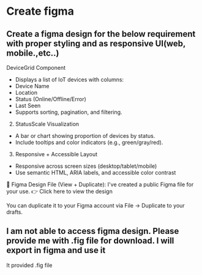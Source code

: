 # Create figma

## Create a figma design for the below requirement with proper styling and as responsive UI(web, mobile.,etc..)

DeviceGrid Component
- Displays a list of IoT devices with columns:
 - Device Name
 - Location
 - Status (Online/Offline/Error)
 - Last Seen
- Supports sorting, pagination, and filtering.
2. StatusScale Visualization
- A bar or chart showing proportion of devices by status.
- Include tooltips and color indicators (e.g., green/gray/red).
3. Responsive + Accessible Layout
- Responsive across screen sizes (desktop/tablet/mobile)
- Use semantic HTML, ARIA labels, and accessible color contrast



🔗 Figma Design File (View + Duplicate):
I've created a public Figma file for your use.
👉 Click here to view the design

You can duplicate it to your Figma account via File → Duplicate to your drafts.


## I am not able to access figma design. Please provide me with .fig file for download. I will export in figma and use it

It provided .fig file




